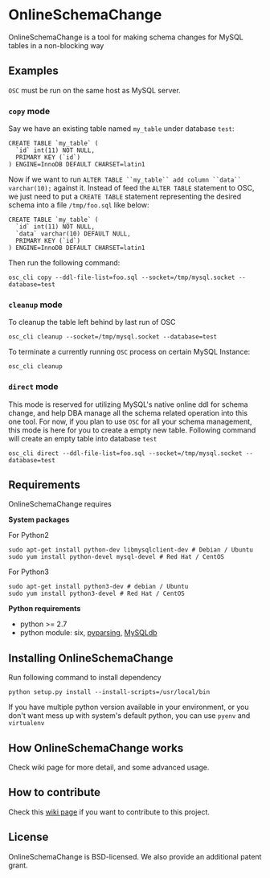 # OnlineSchemaChange
OnlineSchemaChange is a tool for making schema changes for MySQL tables in a non-blocking way

## Examples

`OSC` must be run on the same host as MySQL server. 

### `copy` mode 

Say we have an existing table named `my_table` under database `test`:
```
CREATE TABLE `my_table` (
  `id` int(11) NOT NULL,
  PRIMARY KEY (`id`)
) ENGINE=InnoDB DEFAULT CHARSET=latin1
``` 
Now if we want to run `ALTER TABLE ``my_table`` add column ``data`` varchar(10);` against it. Instead of feed the `ALTER TABLE` statement to OSC, we just need to put a `CREATE TABLE` statement representing the desired schema into a file `/tmp/foo.sql` like below:
```
CREATE TABLE `my_table` (
  `id` int(11) NOT NULL,
  `data` varchar(10) DEFAULT NULL,
  PRIMARY KEY (`id`)
) ENGINE=InnoDB DEFAULT CHARSET=latin1
```
Then run the following command:
```
osc_cli copy --ddl-file-list=foo.sql --socket=/tmp/mysql.socket --database=test
```

### `cleanup` mode

To cleanup the table left behind by last run of OSC
```
osc_cli cleanup --socket=/tmp/mysql.socket --database=test
```

To terminate a currently running `OSC` process on certain MySQL Instance:
```
osc_cli cleanup
```

### `direct` mode

This mode is reserved for utilizing MySQL's native online ddl for schema change, and help DBA manage all the schema related operation into this one tool.
For now, if you plan to use `OSC` for all your schema management, this mode is here for you to create a empty new table. Following command will create an empty table into database `test`
```
osc_cli direct --ddl-file-list=foo.sql --socket=/tmp/mysql.socket --database=test
```


## Requirements
OnlineSchemaChange requires 

**System packages**

For Python2
```
sudo apt-get install python-dev libmysqlclient-dev # Debian / Ubuntu
sudo yum install python-devel mysql-devel # Red Hat / CentOS
```

For Python3
```
sudo apt-get install python3-dev # debian / Ubuntu
sudo yum install python3-devel # Red Hat / CentOS
```

**Python requirements**
* python >= 2.7
* python module: six, [pyparsing](http://pyparsing.wikispaces.com/), [MySQLdb](http://github.com/PyMySQL/mysqlclient-python/tarball/master)

## Installing OnlineSchemaChange

Run following command to install dependency
```
python setup.py install --install-scripts=/usr/local/bin
```
If you have multiple python version available in your environment, or you don't want mess up with system's default python, 
you can use `pyenv` and `virtualenv`

## How OnlineSchemaChange works

Check wiki page for more detail, and some advanced usage.

## How to contribute
Check this [wiki page](https://github.com/facebookincubator/OnlineSchemaChange/blob/master/CONTRIBUTING.md) if you want to contribute to this project.


## License
OnlineSchemaChange is BSD-licensed. We also provide an additional patent grant.


